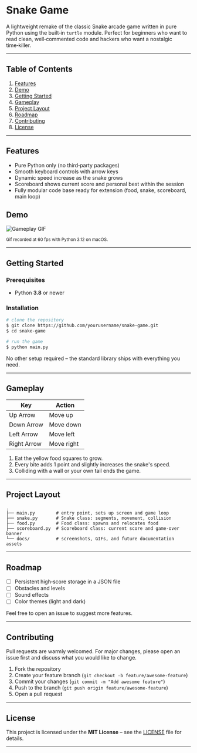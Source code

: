 # Snake Game

A lightweight remake of the classic Snake arcade game written in pure Python using the built‑in `turtle` module. Perfect for beginners who want to read clean, well‑commented code and hackers who want a nostalgic time‑killer.

---

## Table of Contents

1. [Features](#features)
2. [Demo](#demo)
3. [Getting Started](#getting-started)
4. [Gameplay](#gameplay)
5. [Project Layout](#project-layout)
6. [Roadmap](#roadmap)
7. [Contributing](#contributing)
8. [License](#license)

---

## Features

* Pure Python only (no third‑party packages)
* Smooth keyboard controls with arrow keys
* Dynamic speed increase as the snake grows
* Scoreboard shows current score and personal best within the session
* Fully modular code base ready for extension (food, snake, scoreboard, main loop)

## Demo <a id="demo"></a>

![Gameplay GIF](docs/snake_demo.gif)

<sub>Gif recorded at 60 fps with Python 3.12 on macOS.</sub>

---

## Getting Started

### Prerequisites

* Python **3.8** or newer

### Installation

```bash
# clone the repository
$ git clone https://github.com/yourusername/snake-game.git
$ cd snake-game

# run the game
$ python main.py
```

No other setup required – the standard library ships with everything you need.

---

## Gameplay <a id="gameplay"></a>

| Key         | Action     |
| ----------- | ---------- |
| Up Arrow    | Move up    |
| Down Arrow  | Move down  |
| Left Arrow  | Move left  |
| Right Arrow | Move right |

1. Eat the yellow food squares to grow.
2. Every bite adds 1 point and slightly increases the snake's speed.
3. Colliding with a wall or your own tail ends the game.

---

## Project Layout <a id="project-layout"></a>

```
.
├── main.py        # entry point, sets up screen and game loop
├── snake.py       # Snake class: segments, movement, collision
├── food.py        # Food class: spawns and relocates food
├── scoreboard.py  # Scoreboard class: current score and game‑over banner
└── docs/          # screenshots, GIFs, and future documentation assets
```

---

## Roadmap <a id="roadmap"></a>

* [ ] Persistent high‑score storage in a JSON file
* [ ] Obstacles and levels
* [ ] Sound effects
* [ ] Color themes (light and dark)

Feel free to open an issue to suggest more features.

---

## Contributing <a id="contributing"></a>

Pull requests are warmly welcomed. For major changes, please open an issue first and discuss what you would like to change.

1. Fork the repository
2. Create your feature branch (`git checkout -b feature/awesome‑feature`)
3. Commit your changes (`git commit -m "Add awesome feature"`)
4. Push to the branch (`git push origin feature/awesome‑feature`)
5. Open a pull request

---

## License <a id="license"></a>

This project is licensed under the **MIT License** – see the [LICENSE](LICENSE) file for details.

---



